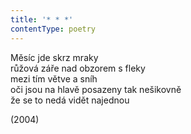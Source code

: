```yaml
---
title: '* * *'
contentType: poetry
---
```


<section>

Měsíc jde skrz mraky  
růžová záře nad obzorem s fleky  
mezi tím větve a sníh  
oči jsou na hlavě posazeny tak nešikovně  
že se to nedá vidět najednou

</section>

<section>

(2004)

</section>
